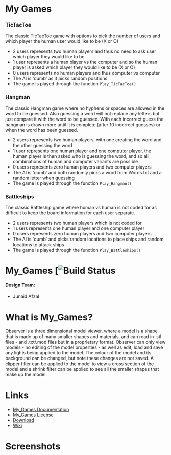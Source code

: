 # My Games

### TicTacToe
The classic TicTacToe game with options to pick the number of users and which player the human user would like to be (X or O)
-   2 users represents two human players and thus no need to ask user which player they would like to be
-   1 user represents a human player vs the computer and so the human player is asked which player they would like to be (X or O)
-   0 users represents no human players and thus computer vs computer
-   The AI is 'dumb' as it picks random positions
-   The game is played through the function `Play_TicTacToe()`



### Hangman
The classic Hangman game where no hyphens or spaces are allowed in the word to be guessed. Also guessing a word will not replace any letters but just compare it with the word to be guessed. With each incorrect guess the hangman is drawn more until it is complete (after 10 incorrect guesses) or when the word has been guessed.
-   2 users represents two human players, with one creating the word and the other guessing the word
-   1 user represents one human player and one computer player, the human player is then asked who is guessing the word, and so all combinations of human and computer variants are possible
-   0 users represents zero human players and two computer players
-   The AI is 'dumb' and both randomly picks a word from Words.txt and a random letter when guessing
-   The game is played through the function `Play_Hangman()`



### Battleships
The classic Battleship game where human vs human is not coded for as difficult to keep the board information for each user separate.
-   2 users represents two human players which is not coded for
-   1 users represents one human player and one computer player
-   0 users represents zero human players and two computer players
-   The AI is 'dumb' and picks random locations to place ships and random locations to attack ships
-   The game is played through the function `Play_Battleships()`


# My_Games [![Build Status](sdsd)

#### Design Team:
  * Junaid Afzal

# What is My_Games?
Observer is a three dimensional model viewer, where a model is a shape that is made up of many smaller shapes and materials, and can read in .stl files - and .txt/.mod files but in a proprietary format. Observer can only view models - no editing of the model properties - as well as edit, load and save any lights being applied to the model. The colour of the model and its background can be changed, but note these changes are not saved. A clipper filter can be applied to the model to view a cross section of the model and a shrink filter can be applied to see all the smaller shapes that make up the model.

# Links
  * [My_Games Documentation](https://RefreshedMoose.github.io/My_Games/html)
  * [My_Games License](https://github.com/RefreshedMoose/My_Games/blob/master/LICENSE.txt)
  * [Download](https://github.com/RefreshedMoose/My_Games/releases)
  * [Wiki](https://github.com/RefreshedMoose/My_Games/wiki)

# Screenshots
